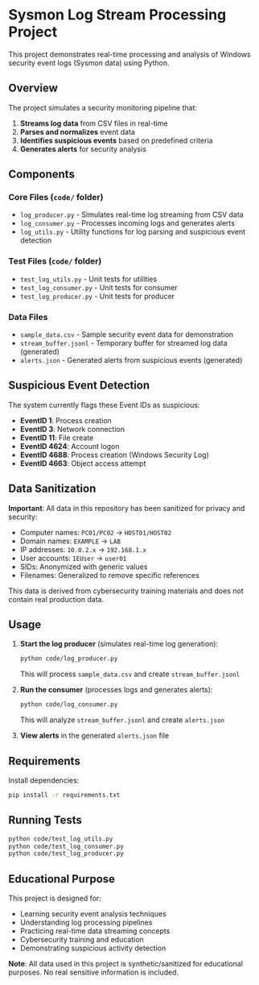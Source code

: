 # Sysmon Log Stream Processing Project

This project demonstrates real-time processing and analysis of Windows security event logs (Sysmon data) using Python.

## Overview

The project simulates a security monitoring pipeline that:
1. **Streams log data** from CSV files in real-time
2. **Parses and normalizes** event data
3. **Identifies suspicious events** based on predefined criteria
4. **Generates alerts** for security analysis

## Components

### Core Files (`code/` folder)
- `log_producer.py` - Simulates real-time log streaming from CSV data
- `log_consumer.py` - Processes incoming logs and generates alerts
- `log_utils.py` - Utility functions for log parsing and suspicious event detection

### Test Files (`code/` folder)
- `test_log_utils.py` - Unit tests for utilities
- `test_log_consumer.py` - Unit tests for consumer
- `test_log_producer.py` - Unit tests for producer

### Data Files
- `sample_data.csv` - Sample security event data for demonstration
- `stream_buffer.jsonl` - Temporary buffer for streamed log data (generated)
- `alerts.json` - Generated alerts from suspicious events (generated)

## Suspicious Event Detection

The system currently flags these Event IDs as suspicious:
- **EventID 1**: Process creation
- **EventID 3**: Network connection
- **EventID 11**: File create
- **EventID 4624**: Account logon
- **EventID 4688**: Process creation (Windows Security Log)
- **EventID 4663**: Object access attempt

## Data Sanitization

**Important**: All data in this repository has been sanitized for privacy and security:

- Computer names: `PC01/PC02` → `HOST01/HOST02`
- Domain names: `EXAMPLE` → `LAB`
- IP addresses: `10.0.2.x` → `192.168.1.x`
- User accounts: `IEUser` → `user01`
- SIDs: Anonymized with generic values
- Filenames: Generalized to remove specific references

This data is derived from cybersecurity training materials and does not contain real production data.

## Usage

1. **Start the log producer** (simulates real-time log generation):
   ```bash
   python code/log_producer.py
   ```
   This will process `sample_data.csv` and create `stream_buffer.jsonl`

2. **Run the consumer** (processes logs and generates alerts):
   ```bash
   python code/log_consumer.py
   ```
   This will analyze `stream_buffer.jsonl` and create `alerts.json`

3. **View alerts** in the generated `alerts.json` file

## Requirements

Install dependencies:
```bash
pip install -r requirements.txt
```

## Running Tests

```bash
python code/test_log_utils.py
python code/test_log_consumer.py
python code/test_log_producer.py
```

## Educational Purpose

This project is designed for:
- Learning security event analysis techniques
- Understanding log processing pipelines
- Practicing real-time data streaming concepts
- Cybersecurity training and education
- Demonstrating suspicious activity detection

**Note**: All data used in this project is synthetic/sanitized for educational purposes. No real sensitive information is included.
